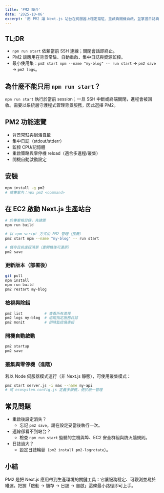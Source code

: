 ```yaml
---
title: 'PM2 簡介'
date: '2025-10-06'
excerpt: '用 PM2 讓 Next.js 站台在伺服器上穩定常駐、重啟與開機自啟，並掌握日誌與監控。'
---
```


## TL;DR

- `npm run start` 依賴當前 SSH 連線；關閉會話即終止。
- PM2 讓應用在背景常駐、自動重啟、集中日誌與資源監控。
- 最小使用集：`pm2 start npm --name "my-blog" -- run start` → `pm2 save` → `pm2 logs`。

## 為什麼不能只用 `npm run start`？

`npm run start` 執行於當前 session；一旦 SSH 中斷或終端關閉，進程會被回收。需要以系統層守護程式管理背景服務，因此選擇 PM2。

## PM2 功能速覽

- 背景常駐與崩潰自啟
- 集中日誌（stdout/stderr）
- 監控 CPU/記憶體
- 重啟策略與零停機 reload（適合多進程/叢集）
- 開機自動啟動設定

## 安裝

```bash
npm install -g pm2
# 或專案內：npx pm2 <command>
```

## 在 EC2 啟動 Next.js 生產站台

```bash
# 於專案根目錄，先建置
npm run build

# 以 npm script 方式由 PM2 管理（推薦）
pm2 start npm --name "my-blog" -- run start

# 儲存目前進程清單（重開機後可還原）
pm2 save
```

### 更新版本（部署後）

```bash
git pull
npm install
npm run build
pm2 restart my-blog
```

### 檢視與除錯

```bash
pm2 list          # 查看所有進程
pm2 logs my-blog  # 追蹤指定服務日誌
pm2 monit         # 即時監控儀表板
```

### 開機自動啟動

```bash
pm2 startup
pm2 save
```

### 叢集與零停機（進階）

若以 Node 伺服器模式運行（非 Next.js 靜態），可使用叢集模式：

```bash
pm2 start server.js -i max --name my-api
# 或 ecosystem.config.js 定義多服務，便於統一管理
```

## 常見問題

- 重啟後設定消失？
  - 忘記 `pm2 save`。請在設定妥當後執行一次。
- 連線卻看不到站台？
  - 檢查 `npm run start` 監聽的主機與埠、EC2 安全群組與防火牆規則。
- 日誌過大？
  - 設定日誌輪替（`pm2 install pm2-logrotate`）。

## 小結

PM2 是把 Next.js 應用帶到生產環境的關鍵工具：它讓服務穩定、可觀測並易於維運。把握「啟動 → 儲存 → 日誌 → 自啟」這條最小路徑即可上手。
